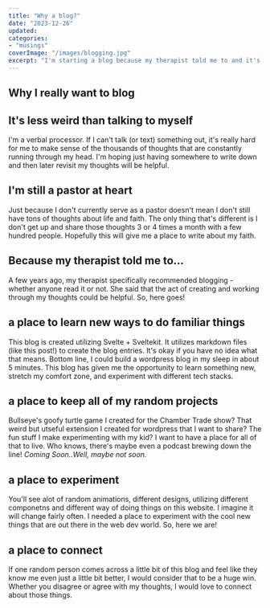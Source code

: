 ```yaml
---
title: "Why a blog?"
date: "2023-12-26"
updated:
categories: 
- "musings"
coverImage: "/images/blogging.jpg"
excerpt: "I'm starting a blog because my therapist told me to and it's less weird than talking to myself."
---
```


## Why I really want to blog



## It's less weird than talking to myself
I'm a verbal processor. If I can't talk (or text) something out, it's really hard for me to make sense of the thousands of thoughts that are constantly running through my head. I'm hoping just having somewhere to write down and then later revisit my thoughts will be helpful.

## I'm still a pastor at heart
Just because I don't currently serve as a pastor doesn't mean I don't still have tons of thoughts about life and faith. The only thing that's different is I don't get up and share those thoughts 3 or 4 times a month with a few hundred people. Hopefully this will give me a place to write about my faith. 

## Because my therapist told me to...
A few years ago, my therapist specifically recommended blogging - whether anyone read it or not. She said that the act of creating and working through my thoughts could be helpful. So, here goes! 

## a place to learn new ways to do familiar things
This blog is created utilizing Svelte + Sveltekit. It utilizes markdown files (like this post!) to create the blog entries. It's okay if you have no idea what that means. Bottom line, I could build a wordpress blog in my sleep in about 5 minutes. This blog has given me the opportunity to learn something new, stretch my comfort zone, and experiment with different tech stacks. 

## a place to keep all of my random projects
Bullseye's goofy turtle game I created for the Chamber Trade show? That weird but utseful extension I created for wordpress that I want to share? The fun stuff I make experimenting with my kid? I want to have a place for all of that to live. Who knows, there's maybe even a podcast brewing down the line! *Coming Soon..Well, maybe not soon.*

## a place to experiment
You'll see alot of random animations, different designs, utilizing different componetns and different way of doing things on this website. I imagine it will change fairly often. I needed a place to experiment with the cool new things that are out there in the web dev world. So, here we are! 

## a place to connect
If one random person comes across a little bit of this blog and feel like they know me even just a little bit better, I would consider that to be a huge win. Whether you disagree or agree with my thoughts, I would love to connect about those things. 
